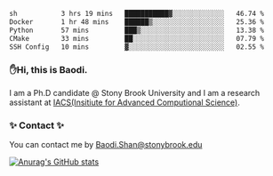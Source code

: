 <!--START_SECTION:waka-->

```txt
sh           3 hrs 19 mins   ███████████▓░░░░░░░░░░░░░   46.74 %
Docker       1 hr 48 mins    ██████▒░░░░░░░░░░░░░░░░░░   25.36 %
Python       57 mins         ███▒░░░░░░░░░░░░░░░░░░░░░   13.38 %
CMake        33 mins         ██░░░░░░░░░░░░░░░░░░░░░░░   07.79 %
SSH Config   10 mins         ▓░░░░░░░░░░░░░░░░░░░░░░░░   02.55 %
```

<!--END_SECTION:waka-->

### ✋Hi, this is Baodi. 

I am a Ph.D candidate @ Stony Brook University and I am a research assistant at [IACS(Insitiute for Advanced Computional Science)](https://iacs.stonybrook.edu/).

### ✨ Contact ✨

You can contact me by [Baodi.Shan@stonybrook.edu](mailto:Baodi.Shan@stonybrook.edu)

[![Anurag's GitHub stats](https://github-readme-stats.vercel.app/api?username=lwshanbd&theme=jolly&show_icons=true&count_private=true&include_all_commits=true)](https://github.com/anuraghazra/github-readme-stats)



<!--
**lwshanbd/lwshanbd** is a ✨ _special_ ✨ repository because its `README.md` (this file) appears on your GitHub profile.

Here are some ideas to get you started:

- 🔭 I’m currently working on ...
- 🌱 I’m currently learning ...
- 👯 I’m looking to collaborate on ...
- 🤔 I’m looking for help with ...
- 💬 Ask me about ...
- 📫 How to reach me: ...
- 😄 Pronouns: ...
- ⚡ Fun fact: ...
-->
